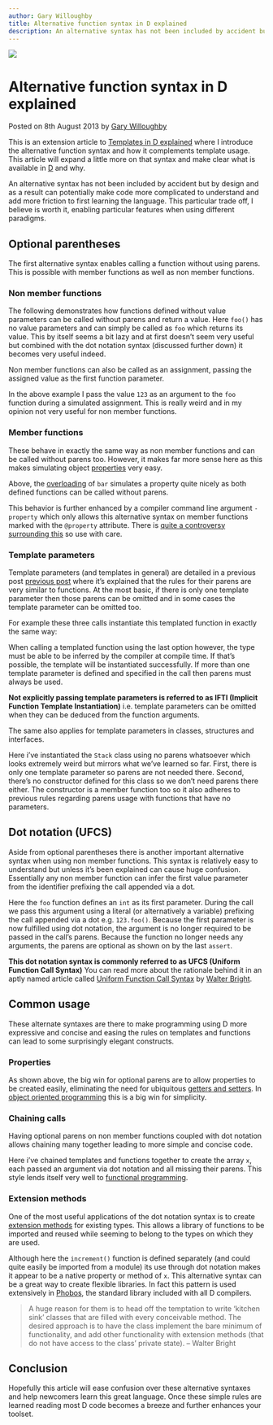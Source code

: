 ```yaml
---
author: Gary Willoughby
title: Alternative function syntax in D explained
description: An alternative syntax has not been included by accident but by design and as a result could potentially make code more complicated to understand and add more friction to first learning the language.
---
```


![](/articles/images/alternative-function-syntax-in-d-banner.jpg)

# Alternative function syntax in D explained

<time>Posted on 8th August 2013 by [Gary Willoughby](/pages/about.html)</time>

This is an extension article to [Templates in D explained](/articles/templates-in-d-explained.html) where I introduce the alternative function syntax and how it complements template usage. This article will expand a little more on that syntax and make clear what is available in [D](https://dlang.org/) and why.

An alternative syntax has not been included by accident but by design and as a result can potentially make code more complicated to understand and add more friction to first learning the language. This particular trade off, I believe is worth it, enabling particular features when using different paradigms.


## Optional parentheses
The first alternative syntax enables calling a function without using parens. This is possible with member functions as well as non member functions.

### Non member functions

The following demonstrates how functions defined without value parameters can be called without parens and return a value. Here `foo()` has no value parameters and can simply be called as `foo` which returns its value. This by itself seems a bit lazy and at first doesn’t seem very useful but combined with the dot notation syntax (discussed further down) it becomes very useful indeed.

<script src="https://gist.github.com/nomad-software/df1e94925b6d53720af2374eaad461fd.js"></script>

Non member functions can also be called as an assignment, passing the assigned value as the first function parameter.

<script src="https://gist.github.com/nomad-software/6c3d2998ea76a3298636c3e69c6640af.js"></script>

In the above example I pass the value `123` as an argument to the `foo` function during a simulated assignment. This is really weird and in my opinion not very useful for non member functions.

### Member functions

These behave in exactly the same way as non member functions and can be called without parens too. However, it makes far more sense here as this makes simulating object [properties](https://en.wikipedia.org/wiki/Property_(programming)) very easy.

<script src="https://gist.github.com/nomad-software/ac593726cd73751708d686a1a729fa50.js"></script>

Above, the [overloading](https://en.wikipedia.org/wiki/Function_overloading) of `bar` simulates a property quite nicely as both defined functions can be called without parens.

This behavior is further enhanced by a compiler command line argument `-property` which only allows this alternative syntax on member functions marked with the `@property` attribute. There is [quite a controversy surrounding this](http://forum.dlang.org/thread/uskutitmqgdfjeusrtfv@forum.dlang.org) so use with care.

### Template parameters

Template parameters (and templates in general) are detailed in a previous post [previous post](/articles/templates-in-d-explained.html) where it’s explained that the rules for their parens are very similar to functions. At the most basic, if there is only one template parameter then those parens can be omitted and in some cases the template parameter can be omitted too.

For example these three calls instantiate this templated function in exactly the same way:

<script src="https://gist.github.com/nomad-software/7e57ce98947cf5568b4371ac53e728fb.js"></script>

When calling a templated function using the last option however, the type must be able to be inferred by the compiler at compile time. If that’s possible, the template will be instantiated successfully. If more than one template parameter is defined and specified in the call then parens must always be used.

**Not explicitly passing template parameters is referred to as IFTI (Implicit Function Template Instantiation)** i.e. template parameters can be omitted when they can be deduced from the function arguments.

The same also applies for template parameters in classes, structures and interfaces.

<script src="https://gist.github.com/nomad-software/7a2c2e92c4f2621128e65a063bab447d.js"></script>

Here i’ve instantiated the `Stack` class using no parens whatsoever which looks extremely weird but mirrors what we’ve learned so far. First, there is only one template parameter so parens are not needed there. Second, there’s no constructor defined for this class so we don’t need parens there either. The constructor is a member function too so it also adheres to previous rules regarding parens usage with functions that have no parameters.

## Dot notation (UFCS)

Aside from optional parentheses there is another important alternative syntax when using non member functions. This syntax is relatively easy to understand but unless it’s been explained can cause huge confusion. Essentially any non member function can infer the first value parameter from the identifier prefixing the call appended via a dot.

<script src="https://gist.github.com/nomad-software/306fbfb52f7c88e234066236a689b896.js"></script>

Here the `foo` function defines an `int` as its first parameter. During the call we pass this argument using a literal (or alternatively a variable) prefixing the call appended via a dot e.g. `123.foo()`. Because the first parameter is now fulfilled using dot notation, the argument is no longer required to be passed in the call’s parens. Because the function no longer needs any arguments, the parens are optional as shown on by the last `assert`.

**This dot notation syntax is commonly referred to as UFCS (Uniform Function Call Syntax)** You can read more about the rationale behind it in an aptly named article called [Uniform Function Call Syntax](http://www.drdobbs.com/cpp/uniform-function-call-syntax/232700394) by [Walter Bright](https://en.wikipedia.org/wiki/Walter_Bright).

## Common usage

These alternate syntaxes are there to make programming using D more expressive and concise and easing the rules on templates and functions can lead to some surprisingly elegant constructs.

### Properties

As shown above, the big win for optional parens are to allow properties to be created easily, eliminating the need for ubiquitous [getters and setters](https://en.wikipedia.org/wiki/Mutator_method). In [object oriented programming](https://en.wikipedia.org/wiki/Object-oriented_programming) this is a big win for simplicity.

### Chaining calls

Having optional parens on non member functions coupled with dot notation allows chaining many together leading to more simple and concise code.

<script src="https://gist.github.com/nomad-software/e46bfe73e572461912e9ce18be94c65a.js"></script>

Here i’ve chained templates and functions together to create the array `x`, each passed an argument via dot notation and all missing their parens. This style lends itself very well to [functional programming](https://en.wikipedia.org/wiki/Functional_programming).

### Extension methods

One of the most useful applications of the dot notation syntax is to create [extension methods](https://en.wikipedia.org/wiki/Extension_method) for existing types. This allows a library of functions to be imported and reused while seeming to belong to the types on which they are used.

<script src="https://gist.github.com/nomad-software/a6e31fab79941b029ff1c79eb84cb3cd.js"></script>

Although here the `increment()` function is defined separately (and could quite easily be imported from a module) its use through dot notation makes it appear to be a native property or method of `x`. This alternative syntax can be a great way to create flexible libraries. In fact this pattern is used extensively in [Phobos](https://dlang.org/phobos/index.html), the standard library included with all D compilers.

> A huge reason for them is to head off the temptation to write ‘kitchen sink’ classes that are filled with every conceivable method. The  desired approach is to have the class implement the bare minimum of functionality, and add other functionality with extension methods (that do not have access to the class’ private state). – Walter Bright

## Conclusion

Hopefully this article will ease confusion over these alternative syntaxes and help newcomers learn this great language. Once these simple rules are learned reading most D code becomes a breeze and further enhances your toolset.

